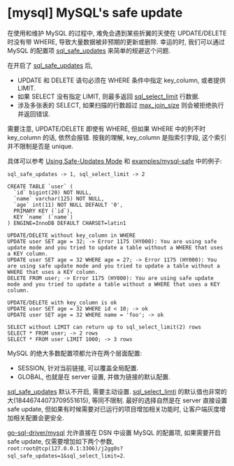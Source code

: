 # [mysql] MySQL's safe update

在使用和维护 MySQL 的过程中, 难免会遇到某些折翼的天使在 UPDATE/DELETE 时没有带 WHERE,
导致大量数据被非预期的更新或删除.
幸运的时, 我们可以通过 MySQL 的配置项 [sql_safe_updates](https://dev.mysql.com/doc/refman/5.7/en/server-system-variables.html#sysvar_sql_safe_updates)
来简单的规避这个问题.

在开启了 [sql_safe_updates]() 后,

- UPDATE 和 DELETE 语句必须在 WHERE 条件中指定 key_column, 或者提供 LIMIT.
- 如果 SELECT 没有指定 LIMIT, 则最多返回 [sql_select_limit](https://dev.mysql.com/doc/refman/5.7/en/server-system-variables.html#sysvar_sql_select_limit) 行数据.
- 涉及多张表的 SELECT, 如果扫描的行数超过 [max_join_size](https://dev.mysql.com/doc/refman/5.7/en/server-system-variables.html#sysvar_max_join_size) 则会被拒绝执行并返回错误.

需要注意, UPDATE/DELETE 即使有 WHERE, 但如果 WHERE 中的列不时 key_column 的话, 依然会报错.
按我的理解, key_column 是指索引字段, 这个索引并不限制是否是 unique.

具体可以参考 [Using Safe-Updates Mode](https://dev.mysql.com/doc/refman/5.7/en/mysql-tips.html#safe-updates) 和 [examples/mysql-safe](./examples/mysql-safe) 中的例子:
```
sql_safe_updates -> 1, sql_select_limit -> 2

CREATE TABLE `user` (
  `id` bigint(20) NOT NULL,
  `name` varchar(125) NOT NULL,
  `age` int(11) NOT NULL DEFAULT '0',
  PRIMARY KEY (`id`),
  KEY `name` (`name`)
) ENGINE=InnoDB DEFAULT CHARSET=latin1

UPDATE/DELETE without key_column in WHERE
UPDATE user SET age = 32; -> Error 1175 (HY000): You are using safe update mode and you tried to update a table without a WHERE that uses a KEY column.
UPDATE user SET age = 32 WHERE age = 27; -> Error 1175 (HY000): You are using safe update mode and you tried to update a table without a WHERE that uses a KEY column.
DELETE FROM user; -> Error 1175 (HY000): You are using safe update mode and you tried to update a table without a WHERE that uses a KEY column.

UPDATE/DELETE with key_column is ok
UPDATE user SET age = 32 WHERE id < 10; -> ok
UPDATE user SET age = 32 WHERE name = 'foo'; -> ok

SELECT without LIMIT can return up to sql_select_limit(2) rows
SELECT * FROM user; -> 2 rows
SELECT * FROM user LIMIT 1000; -> 3 rows
```


MySQL 的绝大多数配置项都允许在两个层面配置:
- SESSION, 针对当前链接, 可以覆盖全局配置.
- GLOBAL, 也就是在 server 设置, 并做为链接的默认配置.

[sql_safe_updates]() 默认不开启, 需要主动设置.
[sql_select_limti]() 的默认值也非常的大(18446744073709551615), 等同不限制.
最好的选择自然是在 server 直接设置 safe update,
但如果有时候需要对已运行的项目增加相关功能时, 让客户端灰度增加相关配置会更安全.

[go-sql-driver/mysql](https://github.com/go-sql-driver/mysql) 允许直接在 DSN 中设置 MySQL 的配置项,
如果需要开启 safe update, 仅需要增加如下两个参数, `root:root@tcp(127.0.0.1:3306)/j2gg0s?sql_safe_updates=1&sql_select_limit=2`.
